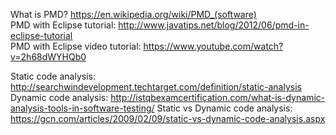 What is PMD? https://en.wikipedia.org/wiki/PMD_(software)  
PMD with Eclipse tutorial: http://www.javatips.net/blog/2012/06/pmd-in-eclipse-tutorial  
PMD with Eclipse video tutorial: https://www.youtube.com/watch?v=2h68dWYHQb0

Static code analysis: http://searchwindevelopment.techtarget.com/definition/static-analysis
Dynamic code analysis: http://istqbexamcertification.com/what-is-dynamic-analysis-tools-in-software-testing/
Static vs Dynamic code analysis: https://gcn.com/articles/2009/02/09/static-vs-dynamic-code-analysis.aspx
